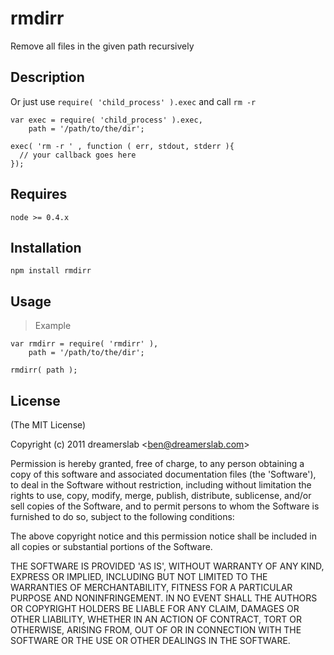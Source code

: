 # rmdirr

Remove all files in the given path recursively



## Description

Or just use `require( 'child_process' ).exec` and call `rm -r`
  
    var exec = require( 'child_process' ).exec,
        path = '/path/to/the/dir';
    
    exec( 'rm -r ' , function ( err, stdout, stderr ){
      // your callback goes here
    });


## Requires

    node >= 0.4.x



## Installation

    npm install rmdirr



## Usage

> Example

    var rmdirr = require( 'rmdirr' ),
        path = '/path/to/the/dir';

    rmdirr( path );



## License

(The MIT License)

Copyright (c) 2011 dreamerslab &lt;ben@dreamerslab.com&gt;

Permission is hereby granted, free of charge, to any person obtaining
a copy of this software and associated documentation files (the
'Software'), to deal in the Software without restriction, including
without limitation the rights to use, copy, modify, merge, publish,
distribute, sublicense, and/or sell copies of the Software, and to
permit persons to whom the Software is furnished to do so, subject to
the following conditions:

The above copyright notice and this permission notice shall be
included in all copies or substantial portions of the Software.

THE SOFTWARE IS PROVIDED 'AS IS', WITHOUT WARRANTY OF ANY KIND,
EXPRESS OR IMPLIED, INCLUDING BUT NOT LIMITED TO THE WARRANTIES OF
MERCHANTABILITY, FITNESS FOR A PARTICULAR PURPOSE AND NONINFRINGEMENT.
IN NO EVENT SHALL THE AUTHORS OR COPYRIGHT HOLDERS BE LIABLE FOR ANY
CLAIM, DAMAGES OR OTHER LIABILITY, WHETHER IN AN ACTION OF CONTRACT,
TORT OR OTHERWISE, ARISING FROM, OUT OF OR IN CONNECTION WITH THE
SOFTWARE OR THE USE OR OTHER DEALINGS IN THE SOFTWARE.